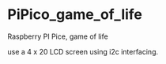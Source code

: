 # PiPico_game_of_life

Raspberry PI Pice, game of life

use a 4 x 20 LCD screen using i2c interfacing.
